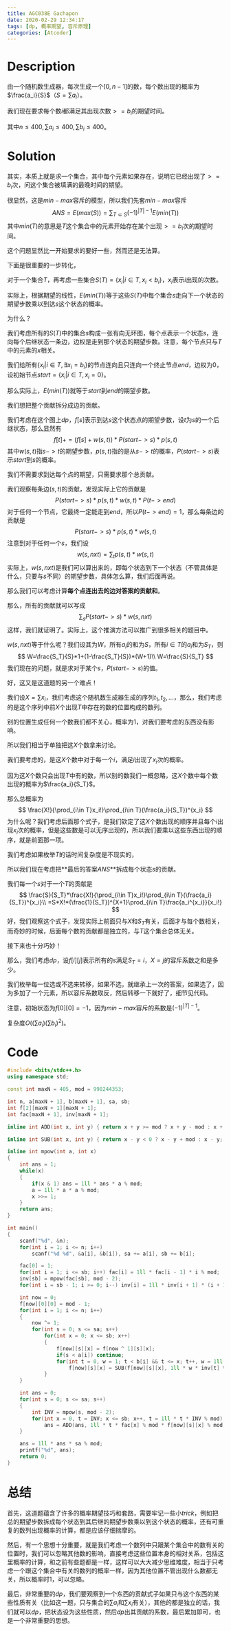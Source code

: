```yaml
---
title: AGC038E Gachapon
date: 2020-02-29 12:34:17
tags: [dp, 概率期望, 容斥原理]
categories: [Atcoder]
---
```


# Description

由一个随机数生成器，每次生成一个$[0,n-1]$的数，每个数出现的概率为$\frac{a_i}{S}$（$S=\sum a_i$）。

我们现在要求每个数$i$都满足其出现次数$>=b_i$的期望时间。

其中$n\le 400,\sum a_i \le 400, \sum b_i \le 400$。

<!--more-->

# Solution

其实，本质上就是求一个集合，其中每个元素如果存在，说明它已经出现了$>=b_i$次，问这个集合被填满的最晚时间的期望。

很显然，这是$min-max$容斥的模型，所以我们先套$min-max$容斥
$$
ANS=E(max(S))=\sum_{T\subset S}(-1)^{|T|-1}E(min(T))
$$
其中$min(T)$的意思是$T$这个集合中的元素开始存在某个出现$>=b_i$次的期望时间。

这个问题显然比一开始要求的要好一些，然而还是无法算。

下面是很重要的一步转化，

对于一个集合$T$，再考虑一些集合$S(T)=\{x_i|i\in T,x_i<b_i\}$，$x_i$表示$i$出现的次数。

实际上，根据期望的线性，$E(min(T))$等于这些$S(T)$中每个集合$s$走向下一个状态的期望步数乘以到达$s$这个状态的概率。

为什么？

我们考虑所有的$S(T)$中的集合$s$构成一张有向无环图，每个点表示一个状态$s$，连向每个后继状态一条边，边权是走到那个状态的期望步数。注意，每个节点只与$T$中的元素的$x$相关。

我们给所有$\{x_i|i\in T,\exists x_i=b_i\}$的节点连向且只连向一个终止节点$end$，边权为$0$，设初始节点$start=\{x_i|i\in T,x_i=0\}$。

那么实际上，$E(min(T))$就等于$start$到$end$的期望步数。

我们想把整个贡献拆分成边的贡献。

我们考虑在这个图上$dp$，$f[s]$表示到达$s$这个状态点的期望步数，设$t$为$s$的一个后继状态，那么显然有
$$
f[t]+=(f[s]+w(s,t))*P(start->s)*p(s,t)
$$
其中$w(s,t)$指$s->t$的期望步数，$p(s,t)$指的是从$s->t$的概率，$P(start->s)$表示$start$到$s$的概率。

我们不需要求到达每个点的期望，只需要求那个总贡献。

我们观察每条边$(s,t)$的贡献，发现实际上它的贡献是
$$
P(start->s)*p(s,t)*w(s,t)*P(t->end)
$$
对于任何一个节点，它最终一定能走到$end$，所以$P(t->end)=1$，那么每条边的贡献是
$$
P(start->s)*p(s,t)*w(s,t)
$$
注意到对于任何一个$s$，我们设
$$
w(s,nxt)=\sum_t p(s,t)*w(s,t)
$$
实际上，$w(s,nxt)$是我们可以算出来的，即每个状态到下一个状态（不管具体是什么，只要与$s$不同）的期望步数，具体怎么算，我们后面再说。

那么我们可以考虑计算**每个点连出去的边对答案的贡献和**。

那么，所有的贡献就可以写成
$$
\sum_s P(start->s)*w(s,nxt)
$$
这样，我们就证明了。实际上，这个推演方法可以推广到很多相关的题目中。

$w(s,nxt)$等于什么呢？我们设其为$W$，所有$a_i$的和为$S$，所有$i\in T$的$a_i$和为$S_T$，则
$$
W=\frac{S_T}{S}*1+(1-\frac{S_T}{S})*(W+1)\\
W=\frac{S}{S_T}
$$
我们现在的问题，就是求对于某个$s$，$P(start->s)$的值。

好，这又是这道题的另一个难点！

我们设$X=\sum x_i$，我们考虑这个随机数生成器生成的序列$t_1,t_2,...$，那么，我们考虑的是这个序列中前$X$个出现$T$中存在的数的位置构成的数列。

别的位置生成任何一个数我们都不关心，概率为$1$，对我们要考虑的东西没有影响。

所以我们相当于单独把这$X$个数拿来讨论。

我们要考虑的，是这$X$个数中对于每一个$i$，满足$i$出现了$x_i$次的概率。

因为这$X$个数只会出现$T$中有的数，所以别的数我们一概忽略，这$X$个数中每个数出现的概率为$\frac{a_i}{S_T}$。

那么总概率为
$$
\frac{X!}{\prod_{i\in T}x_i!}\prod_{i\in T}(\frac{a_i}{S_T})^{x_i}
$$
为什么呢？我们考虑后面那个式子，是我们钦定了这$X$个数出现的顺序并且每个$i$出现$x_i$次的概率，但是这些数是可以无序出现的，所以我们要乘以这些东西出现的顺序，就是前面那一项。

我们考虑如果枚举$T$的话时间复杂度是不现实的，

所以我们现在考虑把**最后的答案$ANS$**拆成每个状态$s$的贡献。

我们每一个$s$对于一个$T$的贡献是
$$
\frac{S}{S_T}*\frac{X!}{\prod_{i\in T}x_i!}\prod_{i\in T}(\frac{a_i}{S_T})^{x_i}\\
=S*X!*(\frac{1}{S_T})^{X+1}\prod_{i\in T}\frac{a_i^{x_i}}{x_i!}
$$
好，我们观察这个式子，发现实际上前面只与$X$和$S_T$有关，后面才与每个数相关，而奇妙的时候，后面每个数的贡献都是独立的，与$T$这个集合总体无关。

接下来也十分巧妙！

那么，我们考虑$dp$，设$f[i][j]$表示所有的$s$满足$S_T=i$，$X=j$的容斥系数之和是多少。

我们枚举每一位选或不选来转移，如果不选，就继承上一次的答案，如果选了，因为多加了一个元素，所以容斥系数取反，然后转移一下就好了，细节见代码。

注意，初始状态为$f[0][0]=-1$，因为$min-max$容斥的系数是$(-1)^{|T|-1}$。

复杂度$O((\sum a_i)(\sum b_i)^2)$。

# Code

```c++
#include <bits/stdc++.h>
using namespace std;

const int maxN = 405, mod = 998244353;

int n, a[maxN + 1], b[maxN + 1], sa, sb;
int f[2][maxN + 1][maxN + 1];
int fac[maxN + 1], inv[maxN + 1];

inline int ADD(int x, int y) { return x + y >= mod ? x + y - mod : x + y; }

inline int SUB(int x, int y) { return x - y < 0 ? x - y + mod : x - y; }

inline int mpow(int a, int x)
{
	int ans = 1;
	while(x)
	{
		if(x & 1) ans = 1ll * ans * a % mod;
		a = 1ll * a * a % mod;
		x >>= 1;
	}
	return ans;
}

int main()
{
	scanf("%d", &n);
	for(int i = 1; i <= n; i++) 
		scanf("%d %d", &a[i], &b[i]), sa += a[i], sb += b[i];

	fac[0] = 1;
	for(int i = 1; i <= sb; i++) fac[i] = 1ll * fac[i - 1] * i % mod;
	inv[sb] = mpow(fac[sb], mod - 2);
	for(int i = sb - 1; i >= 0; i--) inv[i] = 1ll * inv[i + 1] * (i + 1) % mod;

	int now = 0;
	f[now][0][0] = mod - 1;
	for(int i = 1; i <= n; i++)
	{
		now ^= 1;
		for(int s = 0; s <= sa; s++)
			for(int x = 0; x <= sb; x++)
			{
				f[now][s][x] = f[now ^ 1][s][x];
				if(s < a[i]) continue;
				for(int t = 0, w = 1; t < b[i] && t <= x; t++, w = 1ll * w * a[i] % mod)
					f[now][s][x] = SUB(f[now][s][x], 1ll * w * inv[t] % mod * f[now ^ 1][s - a[i]][x - t] % mod);			   
            }	
	}

	int ans = 0;
	for(int s = 0; s <= sa; s++)
	{
		int INV = mpow(s, mod - 2);
		for(int x = 0, t = INV; x <= sb; x++, t = 1ll * t * INV % mod)
			ans = ADD(ans, 1ll * t * fac[x] % mod * f[now][s][x] % mod);
	}

	ans = 1ll * ans * sa % mod;
	printf("%d", ans);
	return 0;
}

```

# 总结

首先，这道题蕴含了许多的概率期望技巧和套路，需要牢记一些小$trick$，例如把总的期望步数拆成每个状态到其后继的期望步数乘以到这个状态的概率，还有可重复的数列出现概率的计算，都是应该仔细揣摩的。

然后，有一个思想十分重要，就是我们考虑一个数列中只跟某个集合中的数有关的位置时，我们可以忽略其他数的影响，直接考虑这些位置本身的相对关系，包括这里概率的计算，和之前有些题都是一样，这样可以大大减少思维难度，相当于只考虑一个跟这个集合中有关的数列的概率一样，因为其他位置不管出现什么数都无关，所以概率时$1$，可以忽略。

最后，非常重要的$dp$，我们要观察到一个东西的贡献式子如果只与这个东西的某些性质有关（比如这一题，只与集合的$\sum a_i$和$\sum x_i$有关），其他的都是独立的话，我们就可以$dp$，把状态设为这些性质，然后$dp$出其贡献的系数，最后累加即可，也是一个非常重要的思想。